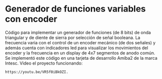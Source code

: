 # Generador de funciones variables con encoder
Código para implementar un generador de funciones (de 8 bits) de onda triangular y de diente de sierra por selección de señal booleana. 
La frecuencia varia con el control de un encoder mecánico (de dos señales) y además cuenta con indicadores led para visualizar los movimientos del encoder y la frecuencia en un display de 4x7 segmentos de anodo común.
Se implementó este código en una tarjeta de desarrollo Amiba2 de la marca Intesc.
Video el proyecto funcionando:

    https://youtu.be/VR5f0iBkOZI.